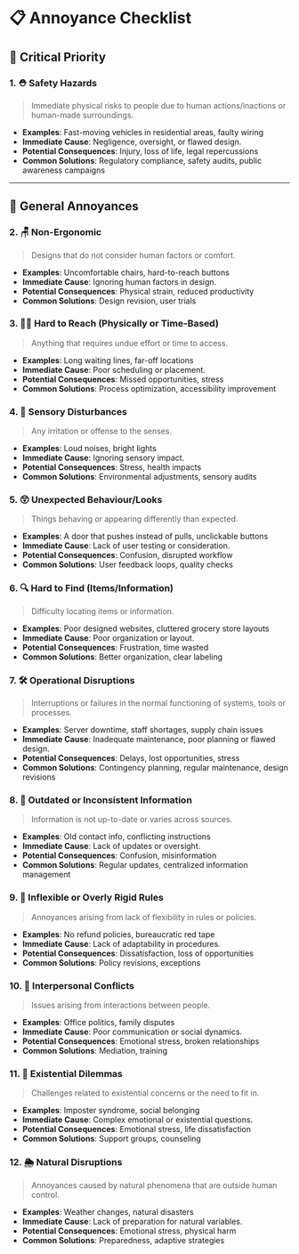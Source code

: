 # 📋 Annoyance Checklist

## 🚨 Critical Priority

### 1. ⛑️ Safety Hazards

> Immediate physical risks to people due to human actions/inactions or human-made surroundings.

- **Examples**: Fast-moving vehicles in residential areas, faulty wiring
- **Immediate Cause**: Negligence, oversight, or flawed design.
- **Potential Consequences**: Injury, loss of life, legal repercussions
- **Common Solutions**: Regulatory compliance, safety audits, public awareness campaigns

---

## 😤 General Annoyances

### 2. 🪑 Non-Ergonomic

> Designs that do not consider human factors or comfort.

- **Examples**: Uncomfortable chairs, hard-to-reach buttons
- **Immediate Cause**: Ignoring human factors in design.
- **Potential Consequences**: Physical strain, reduced productivity
- **Common Solutions**: Design revision, user trials

### 3. 🏃‍♀️ Hard to Reach (Physically or Time-Based)

> Anything that requires undue effort or time to access.

- **Examples**: Long waiting lines, far-off locations
- **Immediate Cause**: Poor scheduling or placement.
- **Potential Consequences**: Missed opportunities, stress
- **Common Solutions**: Process optimization, accessibility improvement

### 4. 📣 Sensory Disturbances

> Any irritation or offense to the senses.

- **Examples**: Loud noises, bright lights
- **Immediate Cause**: Ignoring sensory impact.
- **Potential Consequences**: Stress, health impacts
- **Common Solutions**: Environmental adjustments, sensory audits

### 5. 😲 Unexpected Behaviour/Looks

> Things behaving or appearing differently than expected.

- **Examples**: A door that pushes instead of pulls, unclickable buttons
- **Immediate Cause**: Lack of user testing or consideration.
- **Potential Consequences**: Confusion, disrupted workflow
- **Common Solutions**: User feedback loops, quality checks

### 6. 🔍 Hard to Find (Items/Information)

> Difficulty locating items or information.

- **Examples**: Poor designed websites, cluttered grocery store layouts
- **Immediate Cause**: Poor organization or layout.
- **Potential Consequences**: Frustration, time wasted
- **Common Solutions**: Better organization, clear labeling

### 7. 🛠️ Operational Disruptions

> Interruptions or failures in the normal functioning of systems, tools or processes.

- **Examples**: Server downtime, staff shortages, supply chain issues
- **Immediate Cause**: Inadequate maintenance, poor planning or flawed design.
- **Potential Consequences**: Delays, lost opportunities, stress
- **Common Solutions**: Contingency planning, regular maintenance, design revisions

### 8. 📅 Outdated or Inconsistent Information

> Information is not up-to-date or varies across sources.

- **Examples**: Old contact info, conflicting instructions
- **Immediate Cause**: Lack of updates or oversight.
- **Potential Consequences**: Confusion, misinformation
- **Common Solutions**: Regular updates, centralized information management

### 9. 📜 Inflexible or Overly Rigid Rules

> Annoyances arising from lack of flexibility in rules or policies.

- **Examples**: No refund policies, bureaucratic red tape
- **Immediate Cause**: Lack of adaptability in procedures.
- **Potential Consequences**: Dissatisfaction, loss of opportunities
- **Common Solutions**: Policy revisions, exceptions

### 10. 👫 Interpersonal Conflicts

> Issues arising from interactions between people.

- **Examples**: Office politics, family disputes
- **Immediate Cause**: Poor communication or social dynamics.
- **Potential Consequences**: Emotional stress, broken relationships
- **Common Solutions**: Mediation, training

### 11. 💭 Existential Dilemmas

> Challenges related to existential concerns or the need to fit in.

- **Examples**: Imposter syndrome, social belonging
- **Immediate Cause**: Complex emotional or existential questions.
- **Potential Consequences**: Emotional stress, life dissatisfaction
- **Common Solutions**: Support groups, counseling

### 12. 🌦️ Natural Disruptions

> Annoyances caused by natural phenomena that are outside human control.

- **Examples**: Weather changes, natural disasters
- **Immediate Cause**: Lack of preparation for natural variables.
- **Potential Consequences**: Emotional stress, physical harm
- **Common Solutions**: Preparedness, adaptive strategies

